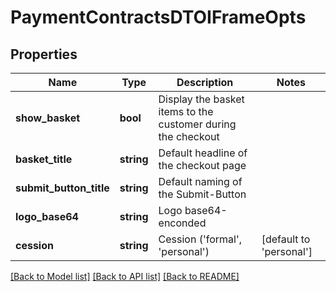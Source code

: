 # PaymentContractsDTOIFrameOpts

## Properties
Name | Type | Description | Notes
------------ | ------------- | ------------- | -------------
**show_basket** | **bool** | Display the basket items to the customer during the checkout | 
**basket_title** | **string** | Default headline of the checkout page | 
**submit_button_title** | **string** | Default naming of the Submit-Button | 
**logo_base64** | **string** | Logo base64-enconded | 
**cession** | **string** | Cession (&#39;formal&#39;, &#39;personal&#39;) | [default to 'personal']

[[Back to Model list]](../README.md#documentation-for-models) [[Back to API list]](../README.md#documentation-for-api-endpoints) [[Back to README]](../README.md)


